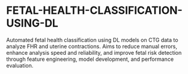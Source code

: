 # FETAL-HEALTH-CLASSIFICATION-USING-DL
Automated fetal health classification using DL models on CTG data to analyze FHR and uterine contractions. Aims to reduce manual errors, enhance analysis speed and reliability, and improve fetal risk detection through feature engineering, model development, and performance evaluation.
